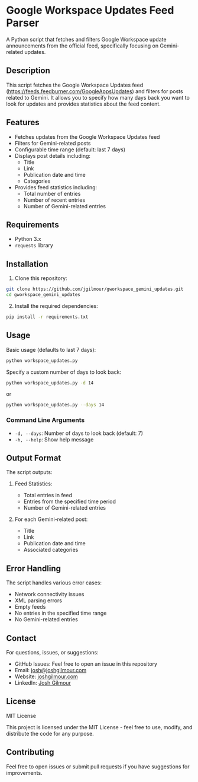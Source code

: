 # Google Workspace Updates Feed Parser

A Python script that fetches and filters Google Workspace update announcements from the official feed, specifically focusing on Gemini-related updates.

## Description

This script fetches the Google Workspace Updates feed (https://feeds.feedburner.com/GoogleAppsUpdates) and filters for posts related to Gemini. It allows you to specify how many days back you want to look for updates and provides statistics about the feed content.

## Features

- Fetches updates from the Google Workspace Updates feed
- Filters for Gemini-related posts
- Configurable time range (default: last 7 days)
- Displays post details including:
  - Title
  - Link
  - Publication date and time
  - Categories
- Provides feed statistics including:
  - Total number of entries
  - Number of recent entries
  - Number of Gemini-related entries

## Requirements

- Python 3.x
- `requests` library

## Installation

1. Clone this repository:
```bash
git clone https://github.com/jgilmour/gworkspace_gemini_updates.git
cd gworkspace_gemini_updates
```

2. Install the required dependencies:
```bash
pip install -r requirements.txt
```

## Usage

Basic usage (defaults to last 7 days):
```bash
python workspace_updates.py
```

Specify a custom number of days to look back:
```bash
python workspace_updates.py -d 14
```
or
```bash
python workspace_updates.py --days 14
```

### Command Line Arguments

- `-d, --days`: Number of days to look back (default: 7)
- `-h, --help`: Show help message

## Output Format

The script outputs:

1. Feed Statistics:
   - Total entries in feed
   - Entries from the specified time period
   - Number of Gemini-related entries

2. For each Gemini-related post:
   - Title
   - Link
   - Publication date and time
   - Associated categories

## Error Handling

The script handles various error cases:
- Network connectivity issues
- XML parsing errors
- Empty feeds
- No entries in the specified time range
- No Gemini-related entries

## Contact

For questions, issues, or suggestions:
- GitHub Issues: Feel free to open an issue in this repository
- Email: josh@joshgilmour.com
- Website: [joshgilmour.com](https://joshgilmour.com)
- LinkedIn: [Josh Gilmour](https://www.linkedin.com/in/joshgilmour/)

## License

MIT License

This project is licensed under the MIT License - feel free to use, modify, and distribute the code for any purpose.

## Contributing

Feel free to open issues or submit pull requests if you have suggestions for improvements. 